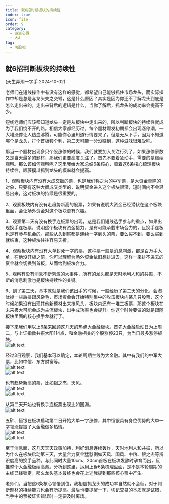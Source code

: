 ```yaml
---  
title: 就6招判断板块的持续性  
index: true  
icon: file  
order: 9  
category:  
  - 游资心得  
  - 大A  
tag:  
  - 淘股吧  
---  
```


## 就6招判断板块的持续性  

(天生弄潮一字手 2024-10-02)

老师们在短线操作中有没有这样的感觉，都希望自己能够抓住市场龙头，而实际操作中却是总是与龙头失之交臂，这是什么原因？其实是因为你还不了解龙头到底是怎么走出来的，走出来背后的逻辑是什么，当你了解后，抓龙头的成功率会提高不少。  

短线老师们应该都知道龙头一定是从板块中走出来的，所以判断板块的持续性就成为了我们绕不开的路。相信大家都经历过，每个题材爆发初期都会出现涨停潮，一大堆涨停让人热血沸腾，可能你心里知道行情要来了，但是无从下手，因为不知道哪个是龙头，打个首板套个利，第二天可能一分没赚到，这种滋味很难受吧。  

那当一个题材出现多只个股涨停的时候，我们就要加入关注行列了，如果涨停家数又是当天最多的题材，那我们更要高度关注了。首先不要着急动手，需要的是继续观察。那么该如何观察呢？这里我给大家总结6条核心，顺着这6条核心梳理板块持续性，顺藤摸瓜抓到龙头的概率就会提高。  

1、观察板块内有没有大成交额的票，也是我们称之为的中军票，是大资金青睐的对象，只要有这种大额成交类型的，说明资金进入这个板块很深，短时间内不会轻易出来，这对板块的持续是很重要的。  

2、观察板块内有没有走趋势新高的股票，如果有说明大资金已经潜伏在这个板块里面，会让场外资金对这个板块更有兴趣。  

3、观察第二天有没有换手连板票的出现，这是我们短线选手参与的重点，如果出现换手连板票，说明这个板块有资金接力，是有可能承载市场合力的，且换手连板也是有参与机会的。那些从头到尾都是连续一字到头的票，要么买不到，要么买到就结束，这种板块往往容易夭折。  

4、观察板块内有没有大单封死一字的票，这种票一般是消息刺激，都是百万手大单，在他没开板之前，你可以理解为场外资金依旧想排进去，这样一来排不进去的资金就会切换到首板，从而给到板块合力。  

5、观察有没有消息不断刺激的大事件，所有的龙头都是天时地利人和的共振，不断的消息刺激也是板块持续性的关键。  

6、到了第三天，基本就就是我们该出手的时候，一般经历了第二天的分化，会淘汰掉一些后排跟风杂毛，市场资金会开始特别集中的攻击板块内某几只股票，这个时候如果没有出现其他新题材出来抢风头，板块内还有一堆三板票，那这个板块在未来极大可能会成为主流板块，出手成功率也会提升。你这个时候要做的就是跟随板块里面的核心换手龙就行了。  

接下来我们用以上6条来回顾这几天的热点大金融板块。首先大金融启动日为上周二，与上证指数共振大阳114点，和金融相关的个股涨停23只，为当日最多涨停板块。  
![alt text](640-6.webp)  

经过3日观察，我们基本可以确定，本轮周期主线为大金融。其中有我们的中军大票，比如中信、东方财富等。  
![alt text](640-7.webp)  
![alt text](640-8.webp)  

也有趋势新高的票，比如银之杰、天风。  
![alt text](640-9.webp)  
![alt text](640-10.webp)  

从第二天开始也有换手连板票出现比如国海。  
![alt text](640-11.webp)  

五矿、恒银在板块启动第二日开始大单一字涨停，其中恒银具有身位优势的大单一字领涨提振了大金融做多热情。  
![alt text](640-12.webp)  
![alt text](640-13.webp)  

至于消息面，这几天天天政策加持，利好消息连续轰炸，天时地利人和共振，所以为什么在板块启动第三天，大量合力资金猛怼例如天风、国风、中粮、银之杰等辨识度高的换手品种。与此同时大量10cm、20cm首板在板块发酵时孕育而出，反推整个大金融板续高潮。分析到这里，运用上诉6条梳理盘面，是不是本轮周期的主线已经锁定，那么龙头基本最终也会在上述我提到那些核心票中产生。  

老师们，当把这6条核心领悟到位，我相信抓龙头的成功率自然就不会低，对于判断题材的持续能力也会有所提高。最后也要提醒一下，切记交易的本质就是试错，当手中的票被证实错误时一定要及时离场。  
